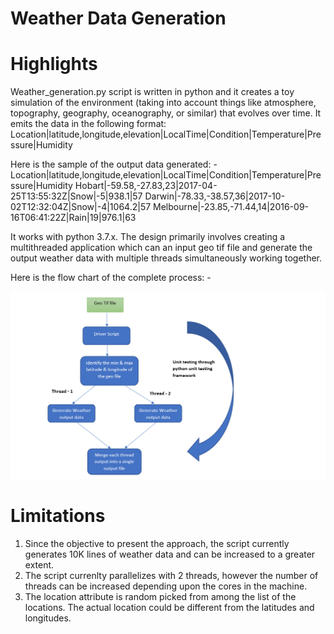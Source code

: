 # Weather Data Generation
# Highlights
Weather_generation.py script is written in python and it creates a toy simulation of the environment (taking into account things like atmosphere, topography, geography,
oceanography, or similar) that evolves over time. It emits the data in the following format:
Location|latitude,longitude,elevation|LocalTime|Condition|Temperature|Pressure|Humidity

Here is the sample of the output data generated: -
Location|latitude,longitude,elevation|LocalTime|Condition|Temperature|Pressure|Humidity
Hobart|-59.58,-27.83,23|2017-04-25T13:55:32Z|Snow|-5|938.1|57
Darwin|-78.33,-38.57,36|2017-10-02T12:32:04Z|Snow|-4|1064.2|57
Melbourne|-23.85,-71.44,14|2016-09-16T06:41:22Z|Rain|19|976.1|63

It works with python 3.7.x. The design primarily involves creating a multithreaded application which can an input geo tif file and generate the output weather data with multiple threads simultaneously working together.

Here is the flow chart of the complete process: -

![alt text](https://github.com/gchandn3413/weather_data/blob/master/img_1.png)

# Limitations
1. Since the objective to present the approach, the script currently generates 10K lines of weather data and can be increased to a greater extent. 
2. The script currenlty parallelizes with 2 threads, however the number of threads can be increased depending upon the cores in the machine.
3. The location attribute is random picked from among the list of the locations. The actual location could be different from the latitudes and longitudes. 
